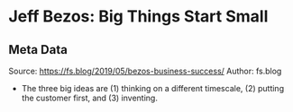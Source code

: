 # Jeff Bezos: Big Things Start Small

## Meta Data

Source:  https://fs.blog/2019/05/bezos-business-success/ 
Author: fs.blog

- The three big ideas are (1) thinking on a different timescale, (2) putting the customer first, and (3) inventing.
